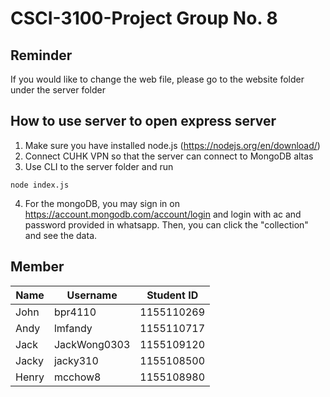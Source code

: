 # CSCI-3100-Project Group No. 8
## Reminder
If you would like to change the web file, please go to the website folder under the server folder

## How to use server to open express server
1. Make sure you have installed node.js (https://nodejs.org/en/download/)
2. Connect CUHK VPN so that the server can connect to MongoDB altas
3. Use CLI to the server folder and run
```
node index.js
```
4. For the mongoDB, you may sign in on https://account.mongodb.com/account/login and login with ac and password provided in whatsapp. Then, you can click the "collection" and see the data.

## Member
|Name|Username|Student ID
|---|---|---
|John|bpr4110|1155110269
|Andy|lmfandy|1155110717
|Jack|JackWong0303|1155109120
|Jacky|jacky310|1155108500
|Henry|mcchow8|1155108980
